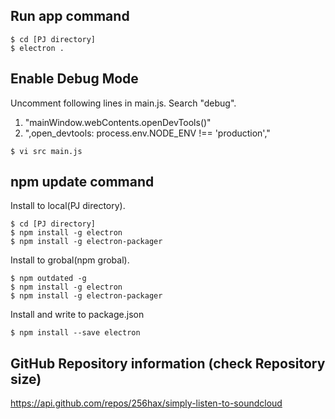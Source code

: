 ## Run app command
```
$ cd [PJ directory]
$ electron .
```

## Enable Debug Mode
Uncomment following lines in main.js. Search "debug".
1. "mainWindow.webContents.openDevTools()"
2. ",open_devtools: process.env.NODE_ENV !== 'production',"

```
$ vi src main.js
```

## npm update command
Install to local(PJ directory).
```
$ cd [PJ directory]
$ npm install -g electron
$ npm install -g electron-packager
```

Install to grobal(npm grobal).
```
$ npm outdated -g
$ npm install -g electron
$ npm install -g electron-packager
```

Install and write to package.json
```
$ npm install --save electron
```

## GitHub Repository information (check Repository size)
https://api.github.com/repos/256hax/simply-listen-to-soundcloud
